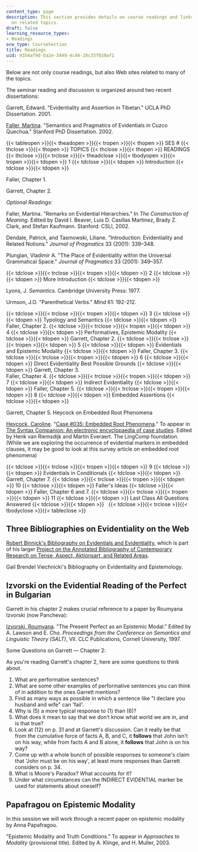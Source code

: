 ```yaml
---
content_type: page
description: This section provides details on course readings and links to web sites
  on related topics.
draft: false
learning_resource_types:
- Readings
ocw_type: CourseSection
title: Readings
uid: 9354af9d-ba2e-3449-4c44-28c33f810af1
---
```

Below are not only course readings, but also Web sites related to many of the topics.

The seminar reading and discussion is organized around two recent dissertations:

Garrett, Edward. "Evidentiality and Assertion in Tibetan." UCLA PhD Dissertation. 2001.

[Faller, Martina](https://research.manchester.ac.uk/en/persons/martina.t.faller). "Semantics and Pragmatics of Evidentials in Cuzco Quechua." Stanford PhD Dissertation. 2002.

{{< tableopen >}}{{< theadopen >}}{{< tropen >}}{{< thopen >}}
SES #
{{< thclose >}}{{< thopen >}}
TOPICS
{{< thclose >}}{{< thopen >}}
READINGS
{{< thclose >}}{{< trclose >}}{{< theadclose >}}{{< tbodyopen >}}{{< tropen >}}{{< tdopen >}}
1
{{< tdclose >}}{{< tdopen >}}
Introduction
{{< tdclose >}}{{< tdopen >}}

Faller, Chapter 1.

Garrett, Chapter 2.

*Optional Readings:*

Faller, Martina. "Remarks on Evidential Hierarchies." In *The Construction of Meaning*. Edited by David I. Beaver, Luis D. Casillas Martínez, Brady Z. Clark, and Stefan Kaufmann. Stanford: CSLI, 2002.

Dendale, Patrick, and Tasmowski, Liliane. "Introduction: Evidentiality and Related Notions." *Journal of Pragmatics* 33 (2001): 339–348.

Plungian, Vladimir A. "The Place of Evidentiality within the Universal Grammatical Space." *Journal of Pragmatics* 33 (2001): 349–357.

{{< tdclose >}}{{< trclose >}}{{< tropen >}}{{< tdopen >}}
2
{{< tdclose >}}{{< tdopen >}}
More Introduction
{{< tdclose >}}{{< tdopen >}}

Lyons, J. *Semantics.* Cambridge University Press: 1977.

Urmson, J.O. "Parenthetical Verbs." *Mind* 61: 192-212.

{{< tdclose >}}{{< trclose >}}{{< tropen >}}{{< tdopen >}}
3
{{< tdclose >}}{{< tdopen >}}
Typology and Semantics
{{< tdclose >}}{{< tdopen >}}
Faller, Chapter 2.
{{< tdclose >}}{{< trclose >}}{{< tropen >}}{{< tdopen >}}
4
{{< tdclose >}}{{< tdopen >}}
Performatives, Epistemic Modality
{{< tdclose >}}{{< tdopen >}}
Garrett, Chapter 2.
{{< tdclose >}}{{< trclose >}}{{< tropen >}}{{< tdopen >}}
5
{{< tdclose >}}{{< tdopen >}}
Evidentials and Epistemic Modality
{{< tdclose >}}{{< tdopen >}}
Faller, Chapter 3.
{{< tdclose >}}{{< trclose >}}{{< tropen >}}{{< tdopen >}}
6
{{< tdclose >}}{{< tdopen >}}
Direct Evidentiality Best Possible Grounds
{{< tdclose >}}{{< tdopen >}}
Garrett, Chapter 3.    
Faller, Chapter 4.
{{< tdclose >}}{{< trclose >}}{{< tropen >}}{{< tdopen >}}
7
{{< tdclose >}}{{< tdopen >}}
Indirect Evidentiality
{{< tdclose >}}{{< tdopen >}}
Faller, Chapter 5.
{{< tdclose >}}{{< trclose >}}{{< tropen >}}{{< tdopen >}}
8
{{< tdclose >}}{{< tdopen >}}
Embedded Assertions
{{< tdclose >}}{{< tdopen >}}

Garrett, Chapter 5. Heycock on Embedded Root Phenomena

[Heycock, Caroline](http://www.ling.ed.ac.uk/~heycock/). "[Case #035: Embedded Root Phenomena](http://www.ling.ed.ac.uk/~heycock/papers/case_035_erp.html)." To appear in [The Syntax Companion: An electronic encyclopaedia of case studies](http://en.wikipedia.org/wiki/Live_electronic_music). Edited by Henk van Riemsdijk and Martin Everaert. The LingComp foundation. (While we are exploring the occurrence of evidential markers in embedded clauses, it may be good to look at this survey article on embedded root phenomena)

{{< tdclose >}}{{< trclose >}}{{< tropen >}}{{< tdopen >}}
9
{{< tdclose >}}{{< tdopen >}}
Evidentials in Conditionals
{{< tdclose >}}{{< tdopen >}}
Garrett, Chapter 7.
{{< tdclose >}}{{< trclose >}}{{< tropen >}}{{< tdopen >}}
10
{{< tdclose >}}{{< tdopen >}}
Faller's Ideas
{{< tdclose >}}{{< tdopen >}}
Faller, Chapter 6 and 7.
{{< tdclose >}}{{< trclose >}}{{< tropen >}}{{< tdopen >}}
11
{{< tdclose >}}{{< tdopen >}}
Last Class All Questions Answered
{{< tdclose >}}{{< tdopen >}}
 
{{< tdclose >}}{{< trclose >}}{{< tbodyclose >}}{{< tableclose >}}

## Three Bibliographies on Evidentiality on the Web

[Robert Binnick's Bibliography on Evidentials and Evidentiality](http://www.utsc.utoronto.ca/~binnick/old%20tense/evid.html), which is part of his larger [Project on the Annotated Bibliography of Contemporary Research on Tense, Aspect, Aktionsart, and Related Areas](http://www.utsc.utoronto.ca/~binnick/TENSE/modality.htm).

Gail Brendel Viechnicki's Bibliography on Evidentiality and Epistemology.

## Izvorski on the Evidential Reading of the Perfect in Bulgarian

Garrett in his chapter 2 makes crucial reference to a paper by Roumyana Izvorski (now Pancheva):

[Izvorski, Roumyana](https://www.ling.upenn.edu/~izvorski/home.html). "The Present Perfect as an Epistemic Modal." Edited by A. Lawson and E. Cho. *Proceedings from the Conference on Semantics and Linguistic Theory (SALT)*, VII. CLC Publications, Cornell University, 1997.

Some Questions on Garrett — Chapter 2:

As you're reading Garrett's chapter 2, here are some questions to think about.

1. What are performative sentences?
2. What are some other examples of performative sentences you can think of in addition to the ones Garrett mentions?
3. Find as many ways as possible in which a sentence like "I declare you husband and wife" can 'fail'.
4. Why is (5) a more typical response to (1) than (6)?
5. What does it mean to say that we don’t know what world we are in, and is that true?
6. Look at (12) on p. 31 and at Garrett's discussion. Can it really be that from the cumulative force of facts A, B, and C, it **follows** that John isn't on his way, while from facts A and B alone, it **follows** that John is on his way?
7. Come up with a whole bunch of possible responses to someone's claim that 'John must be on his way', at least more responses than Garrett considers on p. 34.
8. What is Moore's Paradox? What accounts for it?
9. Under what circumstances can the INDIRECT EVIDENTIAL marker be used for statements about oneself?

## Papafragou on Epistemic Modality

In this session we will work through a recent paper on epistemic modality by Anna Papafragou.

"Epistemic Modality and Truth Conditions." To appear in *Approaches to Modality* (provisional title). Edited by A. Klinge, and H. Muller, 2003.